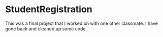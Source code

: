 # StudentRegistration
This was a final project that I worked on with one other classmate. I have gone back and cleaned up some code.
